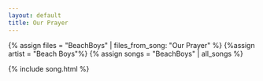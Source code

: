 ```yaml
---
layout: default
title: Our Prayer
---
```


{% assign files = "BeachBoys" | files_from_song: "Our Prayer" %}
{%assign artist = "Beach Boys"%}
{% assign songs = "BeachBoys" | all_songs %}

 
{% include song.html %}

